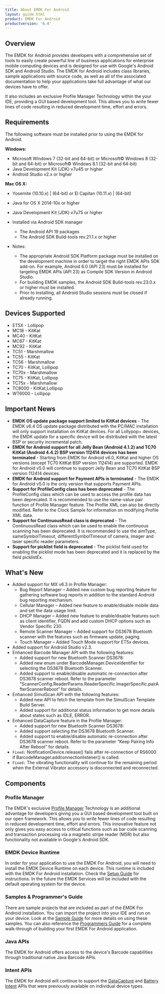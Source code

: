 ```yaml
---
title: About EMDK For Android
layout: guide.html
product: EMDK For Android
productversion: '6.4'
---
```


## Overview
The EMDK for Android provides developers with a comprehensive set of tools to easily create powerful line of business applications for enterprise mobile computing devices and is designed for use with Google's Android SDK and Android Studio. The EMDK for Android includes class libraries, sample applications with source code, as well as all of the associated documentation to help your applications take full advantage of what our devices have to offer.

It also includes an exclusive Profile Manager Technology within the your IDE, providing a GUI based development tool. This allows you to write fewer lines of code resulting in reduced development time, effort and errors.

## Requirements
The following software must be installed prior to using the EMDK for Android.

**Windows:**
* Microsoft Windows 7 (32-bit and 64-bit)  or Microsoft&copy; Windows 8 (32-bit and 64-bit) or Microsoft&copy; Windows 8.1 (32-bit and 64-bit)
* Java Development Kit (JDK) v7u45 or higher
* Android Studio v2.x or higher
 
**Mac OS X:**  
* Yosemite (10.10.x) | (64-bit)  or El Capitan (10.11.x) | (64-bit)
* Java for OS X 2014-10x or higher
* Java Development Kit (JDK) v7u75 or higher
* Installed via Android SDK manager 
	* The Android API 19 packages
	* The Android SDK Build-tools rev.21.1.x or higher

* Notes:
	* The appropriate Android SDK Platform package must be installed on the development machine in order to target the right EMDK APIs SDK add-on. For example, Android 6.0 (API 23) must be installed for targeting EMDK APIs (API 23) as Compile SDK Version in Android Studio.
	* For building EMDK samples, the Android SDK Build-tools rev.23.0.x or higher must be installed.
	* Prior to installing, all Android Studio sessions must be closed if already running.


## Devices Supported
* ET5X   - Lollipop
* MC18   - KitKat
* MC40   - KitKat 
* MC67   - KitKat	 
* MC92   - KitKat 
* TC51   - Marshmallow
* TC55   - KitKat	 
* TC56   - Marshmallow
* TC70   - KitKat, Lollipop
* TC70x  - Marshmallow
* TC75   - KitKat, Lollipop
* TC75x  - Marshmallow
* TC8000 - KitKat,Lollipop
* WT6000 - Lollipop


## Important News

* **EMDK OS update package support limited to KitKat devices** - The EMDK v6.4 OS update package distributed with the PC/MAC installation will only support installation on KitKat devices. For all Lollypop+ devices, the EMDK update for a specific device will be distributed with the latest BSP or security incremental patch.
* **EMDK for Android support for all Jelly Bean (Android 4.1.2) and TC70 KitKat (Android 4.4.2) BSP version 112414 devices has been terminated** - Starting from EMDK for Android v6.0, KitKat and higher OS versions (except TC70 KitKat BSP version 112414) are supported. EMDK for Android v5.0 will continue to support Jelly Bean and TC70 KitKat BSP version 112414 devices.
* **EMDK for Android support for Payment APIs is terminated** - The EMDK for Android v5.0 is the only version that supports Payment APIs.
* **Support for ProfileConfig class has been deprecated** - The ProfileConfig class which can be used to access the profile data has been deprecated. It is recommended to use the name-value pair function of Profile Manager feature. The Profile XML can also be directly modified. Refer to the Clock Sample for information on modifying Profile XML data.
* **Support for ContinuousRead class is deprecated** - The ContinuousRead class which can be used to enable the continuous scanning has been deprecated. It is recommended to use the aimType, sameSymbolTimeout, differentSymbolTimeout of camera, imager and laser specific reader parameters.
* **Support for picklist field is deprecated** - The picklist field used for enabling the picklist mode has been deprecated and it is replaced by the field picklistEx.


## What's New

* Added support for MX v6.3 in Profile Manager:
	* Bug Report Manager – Added new custom bug reporting feature for gathering software bug reports in addition to the standard Android bug reporting mechanism.
	* Cellular Manager – Added new feature to enable/disable mobile data and set the data usage limit.
	* DHCP Manager – Added new feature to enable/disable features such as client identifier, FQDN and add custom DHCP options such as Vendor Specific 230.
	* Remote Scanner Manager – Added support for DS3678 Bluetooth scanner with the features such as firmware update, paging.
	* Touch Manager – Added Touch Mode support for ET5x devices.
* Added support for Android Studio v2.3.
* Enhanced Barcode Manager API with the following features:
	* Added support for new Bluetooth Scanner DS3678:
	* Added new enum under BarcodeManager.DeviceIdentifier for selecting the DS3678 Bluetooth Scanner.
	* Added support to enable/disable automatic re-connection after DS3678 scanner reboot. Refer to the parameter “ScannerConfig.ReaderParams.ReaderSpecific.ImagerSpecific.pairAfterScannerReboot” for details.
* Enhanced SimulScan API with the following features:
	* Added new API to fetch the template from the SimulScan Template Build Server.
	* Added support for additional status information to get more details about states such as IDLE, ERROR.
* Enhanced DataCapture feature in the Profile Manager:
	* Added support for new Bluetooth Scanner DS3678:
	* Added support selecting the DS3678 Bluetooth Scanner.
	* Added support to enable/disable automatic re-connection after DS3678 scanner reboot. Refer to the parameter “Keep Pairing Info After Reboot” for details.
* `Fixed:` NotificationDevice.release() fails after re-connection of RS6000 if BarcodeManager.addconnectionlistener() is called.
* `Fixed:` The vibrating functionality will continue for the remaining period when the External Vibrator accessory is disconnected and reconnected.



## Components

### Profile Manager
The EMDK's exclusive [Profile Manager](../profile-manager) Technology is an additional advantage for developers giving you a GUI based development tool built on our open framework. This allows you to write fewer lines of code resulting in reduced development time, effort and errors. This innovative feature not only gives you easy access to critical functions such as bar code scanning and transaction processing via a magnetic stripe reader (MSR) but also functionality not available in Google's Android SDK.   

### EMDK Device Runtime
In order for your application to use the EMDK For Android, you will need to install the EMDK Device Runtime on each device. This runtime is included with the EMDK For Android installation. Check the [Setup Guide](../setupDevice) for instructions. In the future the EMDK Services will be included with the default operating system for the device.

### Samples & Programmer's Guide
There are sample projects that are included as part of the EMDK For Android installation. You can import the project into your IDE and run on your device. Look at the [Sample Guide](../..//samples/) for more details on using these samples. You can also reference the [Programmers Guide](../../tutorial/) for a complete walk-through of building your first EMDK For Android application.

### Java APIs
The EMDK for Android offers access to the device's Barcode capabilities through traditional native Java Barcode APIs.

### Intent APIs
The EMDK for Android will continue to support the [DataCapture](../reference/refdatacaptureintent) and [Battery Intent](../reference/refbatteryintent) APIs that were previously available on individual device types. 

























